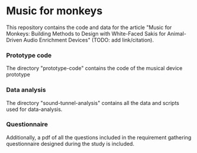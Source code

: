 # Music for monkeys

This repository contains the code and data for the article "Music for Monkeys: Building Methods to Design with White-Faced Sakis
for Animal-Driven Audio Enrichment Devices" (TODO: add link/citation).

### Prototype code

The directory "prototype-code" contains the code of the musical device prototype

### Data analysis

The directory "sound-tunnel-analysis" contains all the data and scripts used for data-analysis.

### Questionnaire

Additionally, a pdf of all the questions included in the requirement gathering questionnaire designed during the study is included.
